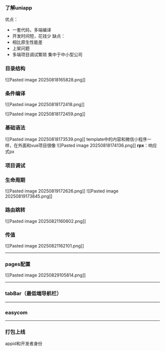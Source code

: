 ### 了解uniapp
优点：
- 一套代码，多端编译
- 开发时间短，花钱少
缺点：
- 相比原生性能差
- 上架问题
- 多端项目调试繁琐
集中于中小型公司

### 目录结构
![[Pasted image 20250818165828.png]]

### 条件编译
![[Pasted image 20250818172418.png]]

![[Pasted image 20250818172459.png]]

### 基础语法
![[Pasted image 20250818173539.png]]
template中的内容和微信小程序一样，在外面和vue项目很像
![[Pasted image 20250818174136.png]]
**rpx**：响应式px

### 项目调试

### 生命周期
![[Pasted image 20250819172626.png]]
![[Pasted image 20250819173845.png]]

### 路由跳转
![[Pasted image 20250821160602.png]]

### 传值
![[Pasted image 20250821162101.png]]

---
### pages配置
 ![[Pasted image 20250829105814.png]]

---
### tabBar（最低端导航栏）


---
### easycom

---
### 打包上线
appid和开发者身份